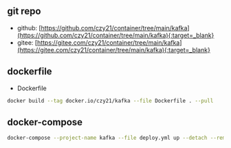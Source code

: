 ## git repo
  - github: [https://github.com/czy21/container/tree/main/kafka](https://github.com/czy21/container/tree/main/kafka){:target=_blank}
  - gitee: [https://gitee.com/czy21/container/tree/main/kafka](https://gitee.com/czy21/container/tree/main/kafka){:target=_blank}
## dockerfile
- Dockerfile
```bash
docker build --tag docker.io/czy21/kafka --file Dockerfile . --pull
```
## docker-compose
```bash
docker-compose --project-name kafka --file deploy.yml up --detach --remove-orphans
```
